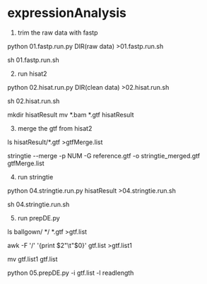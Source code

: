 # expressionAnalysis
1. trim the raw data with fastp
 
python 01.fastp.run.py DIR(raw  data) >01.fastp.run.sh

sh 01.fastp.run.sh

2. run hisat2 
 
python 02.hisat.run.py DIR(clean data) >02.hisat.run.sh

sh 02.hisat.run.sh

mkdir hisatResult
mv *.bam *.gtf hisatResult

3. merge the gtf from hisat2

ls hisatResult/*.gtf >gtfMerge.list

stringtie --merge -p NUM -G reference.gtf -o stringtie_merged.gtf gtfMerge.list

4. run stringtie 

python 04.stringtie.run.py hisatResult >04.stringtie.run.sh

sh 04.stringtie.run.sh


5. run prepDE.py

ls ballgown/ */ *.gtf >gtf.list


awk -F '/'  '{print $2"\t"$0}' gtf.list >gtf.list1


mv gtf.list1 gtf.list
 
python 05.prepDE.py -i gtf.list -l readlength
